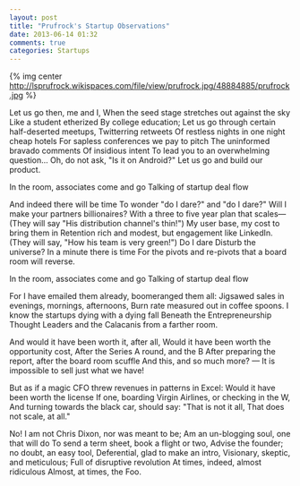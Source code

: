 ```yaml
---
layout: post
title: "Prufrock's Startup Observations"
date: 2013-06-14 01:32
comments: true
categories: Startups
---
```


{% img center http://lsprufrock.wikispaces.com/file/view/prufrock.jpg/48884885/prufrock.jpg %}

Let us go then, me and I,
When the seed stage stretches out against the sky
Like a student etherized
By college education;
Let us go through certain half-deserted meetups,
Twitterring retweets
Of restless nights in one night cheap hotels
For sapless conferences we pay to pitch
The uninformed bravado comments
Of insidious intent
To lead you to an overwhelming question...
Oh, do not ask, "Is it on Android?"
Let us go and build our product.

In the room, associates come and go
Talking of startup deal flow

And indeed there will be time
To wonder "do I dare?" and "do I dare?"
Will I make your partners billionaires?
With a three to five year plan that scales—
(They will say "His distribution channel's thin!")
My user base, my cost to bring them in
Retention rich and modest, but engagement like LinkedIn.
(They will say, "How his team is very green!")
Do I dare
Disturb the universe?
In a minute there is time
For the pivots and re-pivots that a board room will reverse.

In the room, associates come and go
Talking of startup deal flow

For I have emailed them already, boomeranged them all:
Jigsawed sales in evenings, mornings, afternoons,
Burn rate measured out in coffee spoons.
I know the startups dying with a dying fall
Beneath the Entrepreneurship Thought Leaders
and the Calacanis from a farther room.

And would it have been worth it, after all,
Would it have been worth the opportunity cost,
After the Series A round, and the B
After preparing the report, after the board room scuffle
And this, and so much more? —
It is impossible to sell just what we have!

But as if a magic CFO threw revenues in patterns in Excel:
Would it have been worth the license
If one, boarding Virgin Airlines, or checking in the W,
And turning towards the black car, should say:
"That is not it all,
That does not scale, at all."

No! I am not Chris Dixon, nor was meant to be;
Am an un-blogging soul, one that will do
To send a term sheet, book a flight or two,
Advise the founder; no doubt, an easy tool,
Deferential, glad to make an intro,
Visionary, skeptic, and meticulous;
Full of disruptive revolution
At times, indeed, almost ridiculous
Almost, at times, the Foo.

